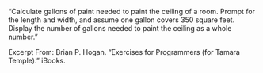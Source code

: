 “Calculate gallons of paint needed to paint the ceiling of a room. Prompt for the length and width, and assume one gallon covers 350 square feet. Display the number of gallons needed to paint the ceiling as a whole number.”

Excerpt From: Brian P. Hogan. “Exercises for Programmers (for Tamara Temple).” iBooks. 
